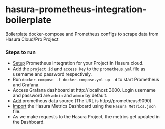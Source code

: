 # hasura-prometheus-integration-boilerplate
Boilerplate docker-compose and Prometheus configs to scrape data from Hasura Cloud/Pro Project

### Steps to run
- [Setup](https://hasura.io/docs/latest/graphql/cloud/metrics/integrations/prometheus/) Prometheus Integration for your Project in Hasura cloud. 
- Add the `project id` and `access key` to the `prometheus.yml` file as username and password respectively.
- Run `docker-compose -f docker-compose.yml up -d` to start Prometheus and Grafana.
- Access Grafana dashboard at http://localhost:3000. Login username and password are `admin` and `admin` by default. 
- [Add](https://grafana.com/docs/grafana/latest/datasources/add-a-data-source/) prometheus data source (The URL is http://prometheus:9090)
- [Import](https://grafana.com/docs/grafana/latest/dashboards/export-import/#import-dashboard) the Hasura Metrics Dashboard using the `Hasura Metrics.json` file.
- As we make requests to the Hasura Project, the metrics get updated in the Dashboard.